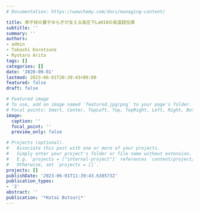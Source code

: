 ```yaml
---
# Documentation: https://wowchemy.com/docs/managing-content/

title: 原子核の量子ゆらぎが支える高圧下LaH10の高温超伝導
subtitle: ''
summary: ''
authors:
- admin
- Takashi Koretsune
- Ryotaro Arita
tags: []
categories: []
date: '2020-09-01'
lastmod: 2023-06-01T20:39:43+09:00
featured: false
draft: false

# Featured image
# To use, add an image named `featured.jpg/png` to your page's folder.
# Focal points: Smart, Center, TopLeft, Top, TopRight, Left, Right, BottomLeft, Bottom, BottomRight.
image:
  caption: ''
  focal_point: ''
  preview_only: false

# Projects (optional).
#   Associate this post with one or more of your projects.
#   Simply enter your project's folder or file name without extension.
#   E.g. `projects = ["internal-project"]` references `content/project/deep-learning/index.md`.
#   Otherwise, set `projects = []`.
projects: []
publishDate: '2023-06-01T11:39:43.638573Z'
publication_types:
- '2'
abstract: ''
publication: '*Kotai Butsuri*'
---
```

